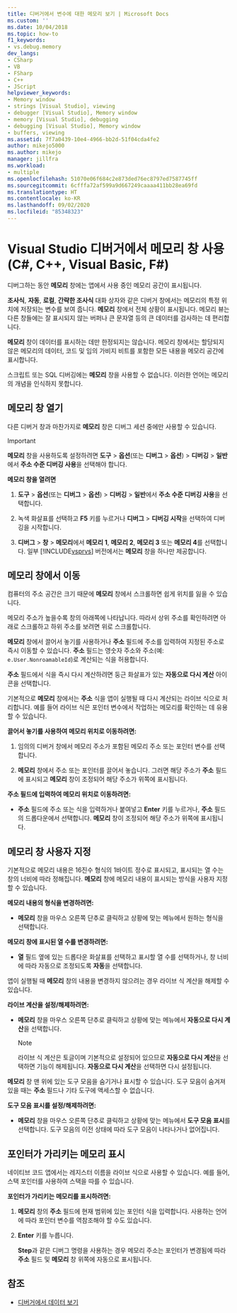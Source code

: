 ```yaml
---
title: 디버거에서 변수에 대한 메모리 보기 | Microsoft Docs
ms.custom: ''
ms.date: 10/04/2018
ms.topic: how-to
f1_keywords:
- vs.debug.memory
dev_langs:
- CSharp
- VB
- FSharp
- C++
- JScript
helpviewer_keywords:
- Memory window
- strings [Visual Studio], viewing
- debugger [Visual Studio], Memory window
- memory [Visual Studio], debugging
- debugging [Visual Studio], Memory window
- buffers, viewing
ms.assetid: 7f7a0439-10e4-4966-bb2d-51f04cda4fe2
author: mikejo5000
ms.author: mikejo
manager: jillfra
ms.workload:
- multiple
ms.openlocfilehash: 51070e06f684c2e873ded76ec8797ed7587745ff
ms.sourcegitcommit: 6cfffa72af599a9d667249caaaa411bb28ea69fd
ms.translationtype: HT
ms.contentlocale: ko-KR
ms.lasthandoff: 09/02/2020
ms.locfileid: "85348323"
---
```

# <a name="use-the-memory-windows-in-the-visual-studio-debugger-c-c-visual-basic-f"></a>Visual Studio 디버거에서 메모리 창 사용(C#, C++, Visual Basic, F#)

디버그하는 동안 **메모리** 창에는 앱에서 사용 중인 메모리 공간이 표시됩니다.

**조사식**, **자동**, **로컬**, **간략한 조사식** 대화 상자와 같은 디버거 창에서는 메모리의 특정 위치에 저장되는 변수를 보여 줍니다. **메모리** 창에서 전체 상황이 표시됩니다. 메모리 뷰는 다른 창들에는 잘 표시되지 않는 버퍼나 큰 문자열 등의 큰 데이터를 검사하는 데 편리합니다.

**메모리** 창이 데이터를 표시하는 데만 한정되지는 않습니다. 메모리 창에서는 할당되지 않은 메모리의 데이터, 코드 및 임의 가비지 비트를 포함한 모든 내용을 메모리 공간에 표시합니다.

스크립트 또는 SQL 디버깅에는 **메모리** 창을 사용할 수 없습니다. 이러한 언어는 메모리의 개념을 인식하지 못합니다.

## <a name="open-a-memory-window"></a>메모리 창 열기

다른 디버거 창과 마찬가지로 **메모리** 창은 디버그 세션 중에만 사용할 수 있습니다.

>[!IMPORTANT]
>**메모리** 창을 사용하도록 설정하려면 **도구** > **옵션**(또는 **디버그** > **옵션**) > **디버깅** > **일반**에서 **주소 수준 디버깅 사용**을 선택해야 합니다.

**메모리 창을 열려면**

1. **도구** > **옵션**(또는 **디버그** > **옵션**) > **디버깅** > **일반**에서 **주소 수준 디버깅 사용**을 선택합니다.

1. 녹색 화살표를 선택하고 **F5** 키를 누르거나 **디버그** > **디버깅 시작**을 선택하여 디버깅을 시작합니다.

2. **디버그** > **창** > **메모리**에서 **메모리 1**, **메모리 2**, **메모리 3** 또는 **메모리 4**를 선택합니다. 일부 [!INCLUDE[vsprvs](../code-quality/includes/vsprvs_md.md)] 버전에서는 **메모리** 창을 하나만 제공합니다.

## <a name="move-around-in-the-memory-window"></a>메모리 창에서 이동

컴퓨터의 주소 공간은 크기 때문에 **메모리** 창에서 스크롤하면 쉽게 위치를 잃을 수 있습니다.

메모리 주소가 높을수록 창의 아래쪽에 나타납니다. 따라서 상위 주소를 확인하려면 아래로 스크롤하고 하위 주소를 보려면 위로 스크롤합니다.

**메모리** 창에서 끌어서 놓기를 사용하거나 **주소** 필드에 주소를 입력하여 지정된 주소로 즉시 이동할 수 있습니다. **주소** 필드는 영숫자 주소와 주소(예: `e.User.NonroamableId`)로 계산되는 식을 허용합니다.

**주소** 필드에서 식을 즉시 다시 계산하려면 둥근 화살표가 있는 **자동으로 다시 계산** 아이콘을 선택합니다.

기본적으로 **메모리** 창에서는 **주소** 식을 앱이 실행될 때 다시 계산되는 라이브 식으로 처리합니다. 예를 들어 라이브 식은 포인터 변수에서 작업하는 메모리를 확인하는 데 유용할 수 있습니다.

**끌어서 놓기를 사용하여 메모리 위치로 이동하려면:**

1. 임의의 디버거 창에서 메모리 주소가 포함된 메모리 주소 또는 포인터 변수를 선택합니다.

2. **메모리** 창에서 주소 또는 포인터를 끌어서 놓습니다. 그러면 해당 주소가 **주소** 필드에 표시되고 **메모리** 창이 조정되어 해당 주소가 위쪽에 표시됩니다.

**주소 필드에 입력하여 메모리 위치로 이동하려면:**

- **주소** 필드에 주소 또는 식을 입력하거나 붙여넣고 **Enter** 키를 누르거나, **주소** 필드의 드롭다운에서 선택합니다. **메모리** 창이 조정되어 해당 주소가 위쪽에 표시됩니다.

## <a name="customize-the-memory-window"></a>메모리 창 사용자 지정

기본적으로 메모리 내용은 16진수 형식의 1바이트 정수로 표시되고, 표시되는 열 수는 창의 너비에 따라 정해집니다. **메모리** 창에 메모리 내용이 표시되는 방식을 사용자 지정할 수 있습니다.

**메모리 내용의 형식을 변경하려면:**

- **메모리** 창을 마우스 오른쪽 단추로 클릭하고 상황에 맞는 메뉴에서 원하는 형식을 선택합니다.

**메모리 창에 표시된 열 수를 변경하려면:**

- **열** 필드 옆에 있는 드롭다운 화살표를 선택하고 표시할 열 수를 선택하거나, 창 너비에 따라 자동으로 조정되도록 **자동**을 선택합니다.

앱이 실행될 때 **메모리** 창의 내용을 변경하지 않으려는 경우 라이브 식 계산을 해제할 수 있습니다.

**라이브 계산을 설정/해제하려면:**

- **메모리** 창을 마우스 오른쪽 단추로 클릭하고 상황에 맞는 메뉴에서 **자동으로 다시 계산**을 선택합니다.

  >[!NOTE]
  >라이브 식 계산은 토글이며 기본적으로 설정되어 있으므로 **자동으로 다시 계산**을 선택하면 기능이 해제됩니다. **자동으로 다시 계산**을 선택하면 다시 설정됩니다.

**메모리** 창 맨 위에 있는 도구 모음을 숨기거나 표시할 수 있습니다. 도구 모음이 숨겨져 있을 때는 **주소** 필드나 기타 도구에 액세스할 수 없습니다.

**도구 모음 표시를 설정/해제하려면:**

- **메모리** 창을 마우스 오른쪽 단추로 클릭하고 상황에 맞는 메뉴에서 **도구 모음 표시**를 선택합니다. 도구 모음의 이전 상태에 따라 도구 모음이 나타나거나 없어집니다.

## <a name="follow-a-pointer-through-memory"></a>포인터가 가리키는 메모리 표시

네이티브 코드 앱에서는 레지스터 이름을 라이브 식으로 사용할 수 있습니다. 예를 들어, 스택 포인터를 사용하여 스택을 따를 수 있습니다.

**포인터가 가리키는 메모리를 표시하려면:**

1. **메모리** 창의 **주소** 필드에 현재 범위에 있는 포인터 식을 입력합니다. 사용하는 언어에 따라 포인터 변수를 역참조해야 할 수도 있습니다.

2. **Enter** 키를 누릅니다.

   **Step**과 같은 디버그 명령을 사용하는 경우 메모리 주소는 포인터가 변경됨에 따라 **주소** 필드 및 **메모리** 창 위쪽에 자동으로 표시됩니다.

## <a name="see-also"></a>참조
- [디버거에서 데이터 보기](../debugger/viewing-data-in-the-debugger.md)